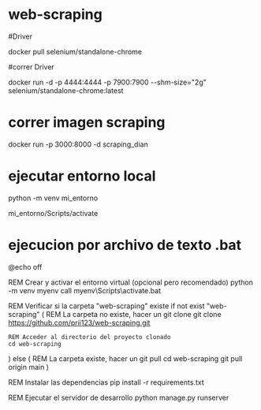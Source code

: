 # web-scraping

#Driver

docker pull selenium/standalone-chrome

#correr Driver

docker run -d -p 4444:4444 -p 7900:7900 --shm-size="2g" selenium/standalone-chrome:latest

# correr imagen scraping
docker run -p 3000:8000 -d scraping_dian

# ejecutar entorno local
python -m venv mi_entorno

mi_entorno/Scripts/activate



# ejecucion por archivo de texto .bat
@echo off

REM Crear y activar el entorno virtual (opcional pero recomendado)
python -m venv myenv
call myenv\Scripts\activate.bat


REM Verificar si la carpeta "web-scraping" existe
if not exist "web-scraping" (
    REM La carpeta no existe, hacer un git clone
    git clone https://github.com/prii123/web-scraping.git

    REM Acceder al directorio del proyecto clonado
    cd web-scraping
) else (
    REM La carpeta existe, hacer un git pull
    cd web-scraping
    git pull origin main
)



REM Instalar las dependencias
pip install -r requirements.txt

REM Ejecutar el servidor de desarrollo
python manage.py runserver


